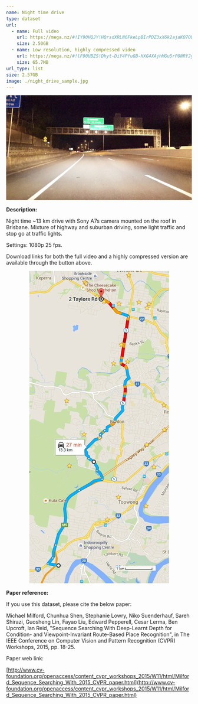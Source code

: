 ```yaml
---
name: Night time drive
type: dataset
url:
  - name: Full video
    url: https://mega.nz/#!IY90HQJY!HQrsdXRLN6FkeLpBIrPDZ3xX6k2ajaKO7OUbzpG7AzM
    size: 2.50GB
  - name: Low resolution, highly compressed video
    url: https://mega.nz/#!lF90UBZS!Dhyt-DiY4PfuGB-HXG4XAjhMGu5rP0NRYJyrprIoBrA
    size: 65.7MB
url_type: list
size: 2.57GB
image: ./night_drive_sample.jpg
---
```


![Night time drive sample](./night_drive_sample.jpg)

**Description:**

Night time ~13 km drive with Sony A7s camera mounted on the roof in Brisbane. Mixture of highway and suburban driving, some light traffic and stop go at traffic lights.

Settings: 1080p 25 fps.

Download links for both the full video and a highly compressed version are available through the button above.

<p align="center"><img src="./night_drive_map.jpg" alt="Night time drive map"/></p>

**Paper reference:**

If you use this dataset, please cite the below paper:

Michael Milford, Chunhua Shen, Stephanie Lowry, Niko Suenderhauf, Sareh Shirazi, Guosheng Lin, Fayao Liu, Edward Pepperell, Cesar Lerma, Ben Upcroft, Ian Reid, "Sequence Searching With Deep-Learnt Depth for Condition- and Viewpoint-Invariant Route-Based Place Recognition", in The IEEE Conference on Computer Vision and Pattern Recognition (CVPR) Workshops, 2015, pp. 18-25.

Paper web link:

[http://www.cv-foundation.org/openaccess/content_cvpr_workshops_2015/W11/html/Milford_Sequence_Searching_With_2015_CVPR_paper.html](http://www.cv-foundation.org/openaccess/content_cvpr_workshops_2015/W11/html/Milford_Sequence_Searching_With_2015_CVPR_paper.html)
